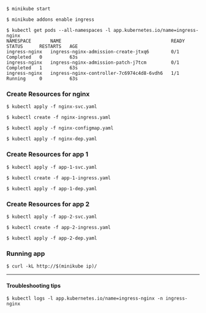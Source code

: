 
```shell
$ minikube start
```

```shell
$ minikube addons enable ingress
```

```shell
$ kubectl get pods --all-namespaces -l app.kubernetes.io/name=ingress-nginx
NAMESPACE       NAME                                        READY   STATUS      RESTARTS   AGE
ingress-nginx   ingress-nginx-admission-create-jtxq6        0/1     Completed   0          63s
ingress-nginx   ingress-nginx-admission-patch-j7tcm         0/1     Completed   1          63s
ingress-nginx   ingress-nginx-controller-7c6974c4d8-6vdh6   1/1     Running     0          63s
```

### Create Resources for nginx

```shell
$ kubectl apply -f nginx-svc.yaml
```

```shell
$ kubectl create -f nginx-ingress.yaml
```

```shell
$ kubectl apply -f nginx-configmap.yaml
```

```shell
$ kubectl apply -f nginx-dep.yaml
```


### Create Resources for app 1

```shell
$ kubectl apply -f app-1-svc.yaml
```

```shell
$ kubectl create -f app-1-ingress.yaml
```


```shell
$ kubectl apply -f app-1-dep.yaml
```


### Create Resources for app 2

```shell
$ kubectl apply -f app-2-svc.yaml
```

```shell
$ kubectl create -f app-2-ingress.yaml
```


```shell
$ kubectl apply -f app-2-dep.yaml
```

### Running app
```shell
$ curl -kL http://$(minikube ip)/
```

---

#### Troubleshooting tips

```shell
$ kubectl logs -l app.kubernetes.io/name=ingress-nginx -n ingress-nginx
```